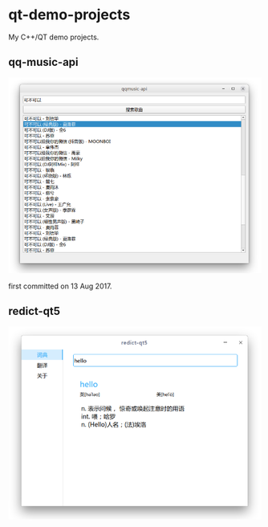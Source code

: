 # qt-demo-projects

My C++/QT demo projects.

## qq-music-api

![](/images/20181212104337.png)

first committed on 13 Aug 2017.

## redict-qt5

![](/images/20181212104836.png)